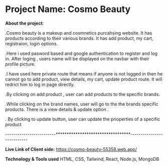 
# Project Name: Cosmo Beauty

**About the project**:

.Cosmo beauty is a makeup and cosmnetics purcahsing website. It has products according to their various brands. It has add product, my cart, registraion, login options.

.Here i used pasword based and google authentication to register and log in. After loging , users name will be displayed on the navbar with their profile picture.

.I have used here private route that means if anyone is not logged in then he cannot go to add product, view details, my cart, update product route. It will redrict him to log in page directly.

.By clicking on add product , user can add products to the specific brands.

.While clicking on the brand names, user will go to the the brands specific products. There is a view details & update option .

. By clicking to update button, user can update the prioperties of a specific product


-------------------------**********************************---------------------------

**Live Link of Client side:**
https://cosmo-beauty-55358.web.app/


 **Technology & Tools used**
HTML, CSS, Tailwind, React, Node.js, MongoDB



